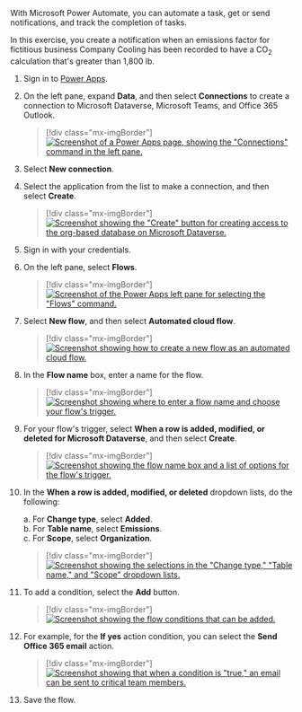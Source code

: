 With Microsoft Power Automate, you can automate a task, get or send notifications, and track the completion of tasks. 

In this exercise, you create a notification when an emissions factor for fictitious business Company Cooling has been recorded to have a CO<sub>2</sub> calculation that's greater than 1,800 lb.

1. Sign in to [Power Apps](https://make.preview.powerapps.com/environments/839eace6-59ab-4243-97ec-a5b8fcc104e4/home/?azure-portal=true).

1. On the left pane, expand **Data**, and then select **Connections** to create a connection to Microsoft Dataverse, Microsoft Teams, and Office 365 Outlook. 

    > [!div class="mx-imgBorder"]
    > [![Screenshot of a Power Apps page, showing the "Connections" command in the left pane.](../media/connections.png)](../media/connections.png#lightbox)

1. Select **New connection**.
1. Select the application from the list to make a connection, and then select **Create**.

    > [!div class="mx-imgBorder"]
    > [![Screenshot showing the "Create" button for creating access to the org-based database on Microsoft Dataverse.](../media/dataverse.png)](../media/dataverse.png#lightbox)

1. Sign in with your credentials.
1. On the left pane, select **Flows**.
 
    > [!div class="mx-imgBorder"]
    > [![Screenshot of the Power Apps left pane for selecting the "Flows" command.](../media/flow.png)](../media/flow.png#lightbox)

1. Select **New flow**, and then select **Automated cloud flow**.

    > [!div class="mx-imgBorder"]
    > [![Screenshot showing how to create a new flow as an automated cloud flow.](../media/new-flow.png)](../media/new-flow.png#lightbox)

1. In the **Flow name** box, enter a name for the flow.
   
    > [!div class="mx-imgBorder"]
    > [![Screenshot showing where to enter a flow name and choose your flow's trigger.](../media/flow-name.png)](../media/flow-name.png#lightbox)

1. For your flow's trigger, select **When a row is added, modified, or deleted for Microsoft Dataverse**, and then select **Create**.

    > [!div class="mx-imgBorder"]
    > [![Screenshot showing the flow name box and a list of options for the flow's trigger.](../media/flow-trigger.png)](../media/flow-trigger.png#lightbox)

1. In the **When a row is added, modified, or deleted** dropdown lists, do the following:

    a. For **Change type**, select **Added**.  
    b. For **Table name**, select **Emissions**.  
    c. For **Scope**, select **Organization**.
        
    > [!div class="mx-imgBorder"]
    > [![Screenshot showing the selections in the "Change type," "Table name," and "Scope" dropdown lists.](../media/flow-fields.png)](../media/flow-fields.png#lightbox)

1. To add a condition, select the **Add** button.

    > [!div class="mx-imgBorder"]
    > [![Screenshot showing the flow conditions that can be added.](../media/flow-condition.png)](../media/flow-condition.png#lightbox)

1. For example, for the **If yes** action condition, you can select the **Send Office 365 email** action.

    > [!div class="mx-imgBorder"]
    > [![Screenshot showing that when a condition is "true," an email can be sent to critical team members.](../media/condition-true.png)](../media/condition-true.png#lightbox)

1. Save the flow.
